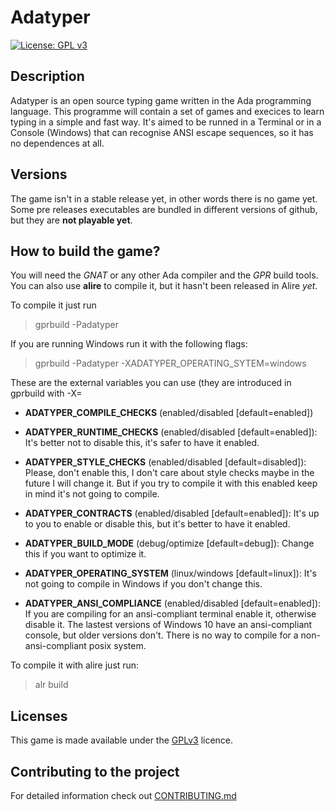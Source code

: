 # Adatyper
[![License: GPL v3](https://img.shields.io/badge/License-GPLv3-blue.svg)](https://www.gnu.org/licenses/gpl-3.0)

## Description
Adatyper is an open source typing game written in the Ada programming language.
This programme will contain a set of games and execices to learn typing in a
simple and fast way. It's aimed to be runned in a Terminal or in a Console
(Windows) that can recognise ANSI escape sequences, so it has no dependences at
all.


## Versions
The game isn't in a stable release yet, in other words there is no game yet.
Some pre releases executables are bundled in different versions of github, but
they are **not playable yet**.


## How to build the game?
You will need the _GNAT_ or any other Ada compiler and the _GPR_ build tools.
You can also use **alire** to compile it, but it hasn't been released in Alire
_yet_.

To compile it just run
> gprbuild -Padatyper

If you are running Windows run it with the following flags:
> gprbuild -Padatyper -XADATYPER_OPERATING_SYTEM=windows

These are the external variables you can use (they are introduced in gprbuild
with -X<VARIABLE>=<Value>

 * **ADATYPER_COMPILE_CHECKS**   (enabled/disabled [default=enabled])
 * **ADATYPER_RUNTIME_CHECKS**   (enabled/disabled [default=enabled]): It's better not to disable this, it's safer to have it enabled.
 * **ADATYPER_STYLE_CHECKS**     (enabled/disabled [default=disabled]): Please, don't enable this, I don't care about style checks maybe in the future I will change it. But if you try to compile it with this enabled keep in mind it's not going to compile.
 * **ADATYPER_CONTRACTS**        (enabled/disabled [default=enabled]): It's up to you to enable or disable this, but it's better to have it enabled.
 * **ADATYPER_BUILD_MODE**       (debug/optimize [default=debug]): Change this if you want to optimize it.
 * **ADATYPER_OPERATING_SYSTEM** (linux/windows [default=linux]): It's not going to compile in Windows if you don't change this.

 * **ADATYPER_ANSI_COMPLIANCE** (enabled/disabled [default=enabled]): If you are compiling for an ansi-compliant terminal enable it, otherwise disable it. The lastest versions of Windows 10 have an ansi-compliant console, but older versions don't. There is no way to compile for a non-ansi-compliant posix system.

To compile it with alire just run:
> alr build <Options>


## Licenses
This game is made available under the [GPLv3](LICENSE) licence.

## Contributing to the project
For detailed information check out [CONTRIBUTING.md](CONTRIBUTING.md)
